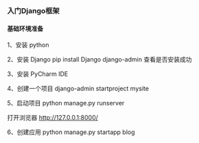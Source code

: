 ### 入门Django框架

#### 基础环境准备
1、安装 python

2、安装 Django
pip install Django
django-admin 查看是否安装成功

3、安装 PyCharm IDE

4、创建一个项目
django-admin startproject mysite

5、启动项目
python manage.py runserver

打开浏览器 http://127.0.0.1:8000/

6、创建应用
python manage.py startapp blog



```